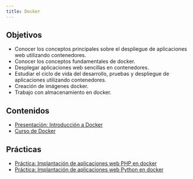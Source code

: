 ```yaml
---
title: Docker
---
```


## Objetivos

* Conocer los conceptos principales sobre el despliegue de aplicaciones web utilizando contenedores.
* Conocer los conceptos fundamentales de docker.
* Desplegar aplicaciones web sencillas en contenedores.
* Estudiar el ciclo de vida del desarrollo, pruebas y despliegue de aplicaciones utilizando contenedores.
* Creación de imágenes docker.
* Trabajo con almacenamiento en docker.

## Contenidos

* [Presentación: Introducción a Docker](https://raw.githubusercontent.com/albertomolina/beamer-focus/main/intro-docker.pdf)
* [Curso de Docker](https://iesgn.github.io/curso_docker_2021/)


## Prácticas

* [Práctica: Implantación de aplicaciones web PHP en docker](practica_docker_php.html)
* [Práctica: Implantación de aplicaciones web Python en docker](practica_docker_python.html)

